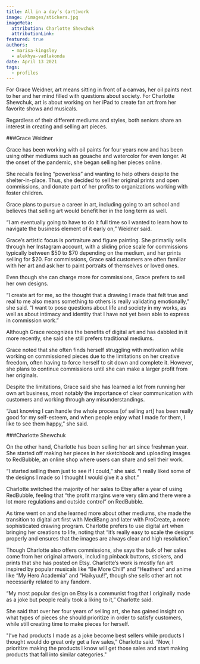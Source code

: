 ```yaml
---
title: All in a day’s (art)work
image: /images/stickers.jpg
imageMeta:
  attribution: Charlotte Shewchuk
  attributionLink:
featured: true
authors:
  - marisa-kingsley
  - alekhya-vadlakonda
date: April 13 2021
tags:
  - profiles
---
```

For Grace Weidner, art means sitting in front of a canvas, her oil paints next to her and her mind filled with questions about society. For Charlotte Shewchuk, art is about working on her iPad to create fan art from her favorite shows and musicals. 

Regardless of their different mediums and styles, both seniors share an interest in creating and selling art pieces.

###Grace Weidner

Grace has been working with oil paints for four years now and has been using other mediums such as gouache and watercolor for even longer. At the onset of the pandemic, she began selling her pieces online.

  She recalls feeling “powerless” and wanting to help others despite the shelter-in-place. Thus, she decided to sell her original prints and open commissions, and donate part of her profits to organizations working with foster children. 

Grace plans to pursue a career in art, including going to art school and believes that selling art would benefit her in the long term as well. 

“I am eventually going to have to do it full time so I wanted to learn how to navigate the business element of it early on,” Weidner said. 

Grace’s artistic focus is portraiture and figure painting. She primarily sells through her Instagram account, with a sliding price scale for commissions typically between $50 to $70 depending on the medium, and her prints selling for $20. For commissions, Grace said customers are often familiar with her art and ask her to paint portraits of themselves or loved ones. 

Even though she can charge more for commissions, Grace prefers to sell her own designs. 

“I create art for me, so the thought that a drawing I made that felt true and real to me also means something to others is really validating emotionally,” she said. “I want to pose questions about life and society in my works, as well as about intimacy and identity that I have not yet been able to express in commission work.” 

Although Grace recognizes the benefits of digital art and has dabbled in it more recently, she said she still prefers traditional mediums. 

Grace noted that she often finds herself struggling with motivation while working on commissioned pieces due to the limitations on her creative freedom, often having to force herself to sit down and complete it. However, she plans to continue commissions until she can make a larger profit from her originals. 

Despite the limitations, Grace said she has learned a lot from running her own art business, most notably the importance of clear communication with customers and working through any misunderstandings. 

“Just knowing I can handle the whole process [of selling art] has been really good for my self-esteem, and when people enjoy what I made for them, I like to see them happy,” she said.

###Charlotte Shewchuk 

On the other hand, Charlotte has been selling her art since freshman year. She started off making her pieces in her sketchbook and uploading images to RedBubble, an online shop where users can share and sell their work.

“I started selling them just to see if I could,” she said. “I really liked some of the designs I made so I thought I would give it a shot.”

Charlotte switched the majority of her sales to Etsy after a year of using RedBubble, feeling that “the profit margins were very slim and there were a lot more regulations and outside control” on RedBubble. 

As time went on and she learned more about other mediums, she made the transition to digital art first with MediBang and later with ProCreate, a more sophisticated drawing program. Charlotte prefers to use digital art when bringing her creations to life, noting that “it’s really easy to scale the designs properly and ensures that the images are always clear and high resolution.”

Though Charlotte also offers commissions, she says the bulk of her sales come from her original artwork, including pinback buttons, stickers, and prints that she has posted on Etsy. Charlotte’s work is mostly fan art inspired by popular musicals like “Be More Chill” and “Heathers” and anime like “My Hero Academia” and “Haikyuu!!”, though she sells other art not necessarily related to any fandom. 

“My most popular design on Etsy is a communist frog that I originally made as a joke but people really took a liking to it,” Charlotte said. 

She said that over her four years of selling art, she has gained insight on what types of pieces she should prioritize in order to satisfy customers, while still creating time to make pieces for herself. 

"I’ve had products I made as a joke become best sellers while products I thought would do great only get a few sales,” Charlotte said. “Now, I prioritize making the products I know will get those sales and start making products that fall into similar categories."

